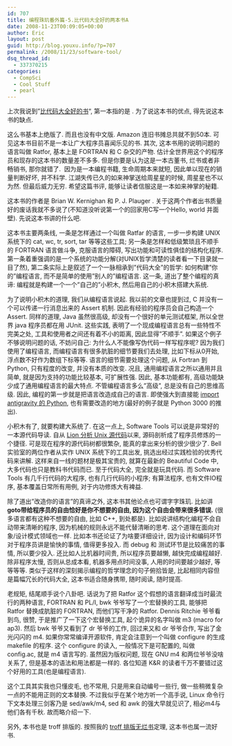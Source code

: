 ```yaml
---
id: 707
title: 编程珠玑番外篇-5.比代码大全好的两本书A
date: 2008-11-23T00:09:05+00:00
author: Eric
layout: post
guid: http://blog.youxu.info/?p=707
permalink: /2008/11/23/software-tool/
dsq_thread_id:
  - 337370215
categories:
  - CompSci
  - Cool Stuff
  - pearl
---
```

上次我说到&#8221;[比代码大全好的书](http://blog.youxu.info/2008/11/13/anecdotes-about-program-optimization/)&#8220;, 第一本指的是 <Software Tools>. 为了说这本书的优点, 得先说这本书的缺点. 

这么书基本上绝版了. 而且也没有中文版. Amazon 连旧书摊总共就不到50本. 可见这本书目前不是一本让广大程序员喜闻乐见的书. 其次, 这本书用的说明问题的语言叫做 Ratfor, 基本上是 FORTRAN 和 C 杂交的产物. 估计全世界用这个的程序员和现存的这本书的数量差不多多. 但是你要是认为这是一本古董书, 烂书或者非畅销书, 那你就错了.  因为是一本编程书籍, 生命周期本来就短, 因此单以现在的销量判断好坏, 并不科学. 江湖失传已久的如来神掌送给周星星的时候, 周星星也不以为然. 但最后威力无穷. 希望这篇书评, 能够让读者信服这是一本如来神掌的秘籍. 

这本书的作者是 Brian W. Kernighan 和 P. J. Plauger . 关于这两个作者出书质量好的废话我就不多说了(不知道没听说第一个的回家用C写一个Hello, world 并面壁). 先说这本书讲的什么吧. 

这本书主要两条线, 一条是怎样通过一个叫做 Ratfar 的语言, 一步一步构建 UNIX 系统下的 cat, wc, tr, sort, tar 等等这些工具; 另一条是怎样和低级繁琐且不顺手的 FORTRAN 语言做斗争, 克服语言的障碍, 写出功能和可读性俱佳的结构化程序. 第一条着重强调的是一个系统的功能分解(对UNIX哲学清楚的读者看一下目录就一目了然), 第二条实际上是叙述了一个一脉相承到&#8221;代码大全&#8221;的哲学: 如何构建&#8221;你的&#8221;编程语言, 而不是简单的使用&#8221;别人的&#8221;编程语言. 这一条, 道出了整个编程的真谛: 编程就是构建一个一个&#8221;自己的&#8221;小积木, 然后用自己的小积木搭建大系统. 

为了说明小积木的道理, 我们从编程语言说起. 我以前的文章也提到过, C 并没有一个可以传递一行消息出来的 Assert 机制. 因此有经验的程序员会自己构造一个 Assert. 同样的道理, Java 虽然很高级, 却没有一个很好的单元测试框架, 所以全世界 java 程序员都在用 JUnit. 这些实践, 表明了一个现成编程语言总有一些特性不完美之处, 工具和使用者之间还有着不小的距离, 因此显得&#8221;不顺手&#8221;. 如果这个例子不够说明问题的话, 不妨问自己: 为什么人不能像写伪代码一样写程序呢? 因为我们使用了编程语言, 而编程语言有很多肮脏的细节要我们去处理, 比如下标从0开始, 浮点数不好作为数组下标等等. 语言的细节需要处理这个问题, 从 Fortran 到 Python, 只有程度的改变, 并没有本质的改变. 况且, 通用编程语言之所以通用并且简单, 就是因为支持的功能比较基本, 可扩展性强. 因此, 基本功能都有, 高级功能缺少成了通用编程语言的最大特点. 不管编程语言多么&#8221;高级&#8221;, 总是没有自己的思维高级. 因此, 编程的第一步就是把语言改造成自己的语言. 即使强大到直接能 [import antigravity 的 Python](http://xkcd.com/353/), 也有需要改造的地方(最好的例子就是 Python 3000 的推出).

小积木有了, 就要构建大系统了. 在这一点上, Software Tools 可以说是非常好的一本源代码导读. 自从 [Lion 分析 Unix 源代码](http://en.wikipedia.org/wiki/Lions'_Commentary_on_UNIX_6th_Edition,_with_Source_Code)以来, 源码剖析成了程序员修炼的一个捷径. 可是现在程序的源代码树都很繁杂, 能真的拿出来分析的很少很少了. Bell 实验室的两位作者从实作 UNIX 系统下的工具出发, 挑选出经过实践检验的优秀代码来讲解. 这样来自一线的题材是极其宝贵的, 就算在最新的 Beautiful Code 中, 大多代码也只是教科书代码而已. 至于代码大全, 完全就是玩具代码. 而 Software Tools 有几千行代码的大程序, 也有几行代码的小程序; 有算法程序, 也有文件IO程序, 基本覆盖日常所有用例, 对于内功修炼大有裨益. 

除了道出&#8221;改造你的语言&#8221;的真谛之外, 这本书其他论点也可谓字字珠玑. 比如讲**goto带给程序员的自由恰好是你不想要的自由, 因为这个自由会带来很多错误.** (很多语言都有这种不想要的自由, 比如 C++, 到处都是). 比如说讲结构化编程不会自动带来清晰的程序, 因为机械的规则永远不能代替清晰的思考. 这个道理在面向对象/设计模式领域也一样. 比如本书还论证了为啥要详细设计, 因为设计和编码环节对于程序员讲是愉快的事情, 值得更多投入. 而 debug 和 测试环节是比较痛苦的事情, 所以要少投入. 还比如人比机器时间贵, 所以程序员要越懒, 越快完成编程越好. 除非程序太慢, 否则从总成本看, 机器多用点时间没事, 人用的时间要越少越好, 等等等等. 类似于这样的深刻揭示编程的哲学理念的句子俯拾皆是, 比起相同内容但是篇幅冗长的代码大全, 这本书适合随身携带, 随时阅读, 随时提高. 

老规矩, 结尾顺手说个八卦吧. 话说为了把 Ratfor 这个假想的语言翻译成当时最流行的两种语言, FORTRAN 和 PL/I, bwk 爷爷写了一个宏替换的工具, 能够把 Ratfor 替换成肮脏的 FORTRAN, 而他们写干净的 Ratfor. Dennis Ritchie 爷爷看到鸟, 很赞, 于是推广了一下这个宏替换工具, 起个诡异的名字叫做 m3 (macro for ap3). 然后 bwk 爷爷又看到了 dr 爷爷的工作, 回过来又和 dr 爷爷合作, 写出了金光闪闪的 m4. 如果你常常编译开源软件, 肯定会注意到一个叫做 configure 的生成 makefile 的程序. 这个 configure 的读入, 一般情况下是可配置的, 叫做 config.ac, 就是 m4 语言写的. 虽然因为版权问题, 现在 GNU m4 和两位爷爷没啥关系了, 但是基本的语法和用法都是一样的. 各位知道 K&R 的读者千万不要错过这个好用的工具(也是编程语言). 

这个工具其实我也只懂皮毛, 也不常用, 只是用来自动编号一些行, 做一些稍微复杂一点的不能用正则的文本替换. 不过我似乎在某个地方听一个高手说, Linux 命令行下文本处理三剑客乃是 sed/awk/m4, sed 和 awk 的强大早就见识了, 相必m4与他们各有千秋. 故而略介绍一下. 

另外, 本书也是 troff 排版的. 按照我的 [troff 排版无烂书](http://blog.youxu.info/2008/10/13/trivia-about-computer-typesetting/)定理, 这本书也属一流好书.